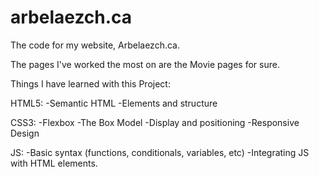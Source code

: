 # arbelaezch.ca
The code for my website, Arbelaezch.ca.


The pages I've worked the most on are the Movie pages for sure. 


Things I have learned with this Project:

HTML5:
-Semantic HTML
-Elements and structure


CSS3:
-Flexbox
-The Box Model
-Display and positioning
-Responsive Design

JS:
-Basic syntax (functions, conditionals, variables, etc)
-Integrating JS with HTML elements.

